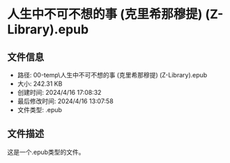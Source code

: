 ﻿# 人生中不可不想的事 (克里希那穆提) (Z-Library).epub

## 文件信息
- 路径: 00-temp\人生中不可不想的事 (克里希那穆提) (Z-Library).epub
- 大小: 242.31 KB
- 创建时间: 2024/4/16 17:08:32
- 最后修改时间: 2024/4/16 13:07:58
- 文件类型: .epub

## 文件描述
这是一个.epub类型的文件。

